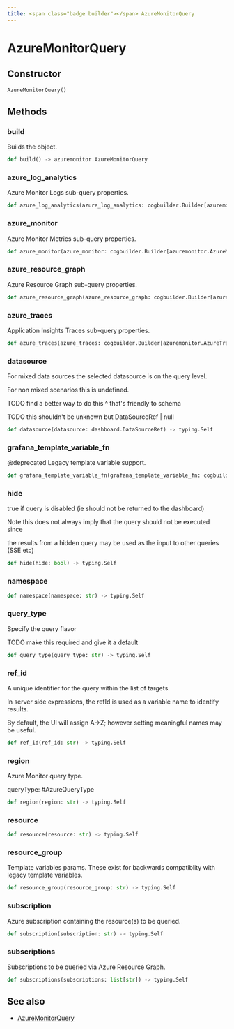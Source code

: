 ```yaml
---
title: <span class="badge builder"></span> AzureMonitorQuery
---
```

# <span class="badge builder"></span> AzureMonitorQuery

## Constructor

```python
AzureMonitorQuery()
```
## Methods

### <span class="badge object-method"></span> build

Builds the object.

```python
def build() -> azuremonitor.AzureMonitorQuery
```

### <span class="badge object-method"></span> azure_log_analytics

Azure Monitor Logs sub-query properties.

```python
def azure_log_analytics(azure_log_analytics: cogbuilder.Builder[azuremonitor.AzureLogsQuery]) -> typing.Self
```

### <span class="badge object-method"></span> azure_monitor

Azure Monitor Metrics sub-query properties.

```python
def azure_monitor(azure_monitor: cogbuilder.Builder[azuremonitor.AzureMetricQuery]) -> typing.Self
```

### <span class="badge object-method"></span> azure_resource_graph

Azure Resource Graph sub-query properties.

```python
def azure_resource_graph(azure_resource_graph: cogbuilder.Builder[azuremonitor.AzureResourceGraphQuery]) -> typing.Self
```

### <span class="badge object-method"></span> azure_traces

Application Insights Traces sub-query properties.

```python
def azure_traces(azure_traces: cogbuilder.Builder[azuremonitor.AzureTracesQuery]) -> typing.Self
```

### <span class="badge object-method"></span> datasource

For mixed data sources the selected datasource is on the query level.

For non mixed scenarios this is undefined.

TODO find a better way to do this ^ that's friendly to schema

TODO this shouldn't be unknown but DataSourceRef | null

```python
def datasource(datasource: dashboard.DataSourceRef) -> typing.Self
```

### <span class="badge object-method"></span> grafana_template_variable_fn

@deprecated Legacy template variable support.

```python
def grafana_template_variable_fn(grafana_template_variable_fn: cogbuilder.Builder[azuremonitor.GrafanaTemplateVariableQuery]) -> typing.Self
```

### <span class="badge object-method"></span> hide

true if query is disabled (ie should not be returned to the dashboard)

Note this does not always imply that the query should not be executed since

the results from a hidden query may be used as the input to other queries (SSE etc)

```python
def hide(hide: bool) -> typing.Self
```

### <span class="badge object-method"></span> namespace

```python
def namespace(namespace: str) -> typing.Self
```

### <span class="badge object-method"></span> query_type

Specify the query flavor

TODO make this required and give it a default

```python
def query_type(query_type: str) -> typing.Self
```

### <span class="badge object-method"></span> ref_id

A unique identifier for the query within the list of targets.

In server side expressions, the refId is used as a variable name to identify results.

By default, the UI will assign A->Z; however setting meaningful names may be useful.

```python
def ref_id(ref_id: str) -> typing.Self
```

### <span class="badge object-method"></span> region

Azure Monitor query type.

queryType: #AzureQueryType

```python
def region(region: str) -> typing.Self
```

### <span class="badge object-method"></span> resource

```python
def resource(resource: str) -> typing.Self
```

### <span class="badge object-method"></span> resource_group

Template variables params. These exist for backwards compatiblity with legacy template variables.

```python
def resource_group(resource_group: str) -> typing.Self
```

### <span class="badge object-method"></span> subscription

Azure subscription containing the resource(s) to be queried.

```python
def subscription(subscription: str) -> typing.Self
```

### <span class="badge object-method"></span> subscriptions

Subscriptions to be queried via Azure Resource Graph.

```python
def subscriptions(subscriptions: list[str]) -> typing.Self
```

## See also

 * <span class="badge object-type-class"></span> [AzureMonitorQuery](./object-AzureMonitorQuery.md)
